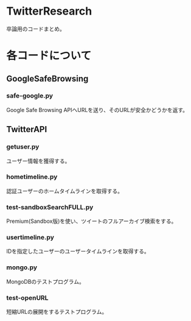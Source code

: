 # TwitterResearch
卒論用のコードまとめ。

# 各コードについて

## GoogleSafeBrowsing
### safe-google.py
Google Safe Browsing APIへURLを送り、そのURLが安全かどうかを返す。

## TwitterAPI
### getuser.py
ユーザー情報を獲得する。
### hometimeline.py
認証ユーザーのホームタイムラインを取得する。
### test-sandboxSearchFULL.py
Premium(Sandbox版)を使い、ツイートのフルアーカイブ検索をする。
### usertimeline.py
IDを指定したユーザーのユーザータイムラインを取得する。

### mongo.py
MongoDBのテストプログラム。

### test-openURL
短縮URLの展開をするテストプログラム。

